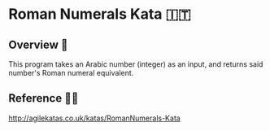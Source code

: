 # Roman Numerals Kata 🇮🇹

## Overview 📖
This program takes an Arabic number (integer) as an input, and returns said number's Roman numeral equivalent.

## Reference 🙇‍♂️
http://agilekatas.co.uk/katas/RomanNumerals-Kata